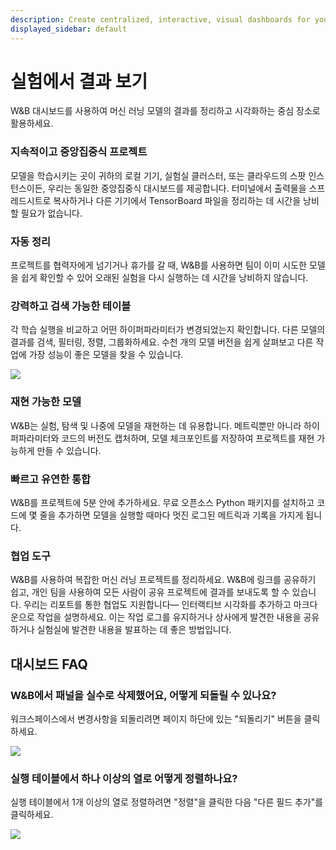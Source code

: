 ```yaml
---
description: Create centralized, interactive, visual dashboards for your ML experiments
displayed_sidebar: default
---
```


# 실험에서 결과 보기

<head>
  <title>머신 러닝 모델의 결과를 정리하고 시각화하기</title>
</head>

W&B 대시보드를 사용하여 머신 러닝 모델의 결과를 정리하고 시각화하는 중심 장소로 활용하세요.

### 지속적이고 중앙집중식 프로젝트

모델을 학습시키는 곳이 귀하의 로컬 기기, 실험실 클러스터, 또는 클라우드의 스팟 인스턴스이든, 우리는 동일한 중앙집중식 대시보드를 제공합니다. 터미널에서 출력물을 스프레드시트로 복사하거나 다른 기기에서 TensorBoard 파일을 정리하는 데 시간을 낭비할 필요가 없습니다.

### 자동 정리

프로젝트를 협력자에게 넘기거나 휴가를 갈 때, W&B를 사용하면 팀이 이미 시도한 모델을 쉽게 확인할 수 있어 오래된 실험을 다시 실행하는 데 시간을 낭비하지 않습니다.

### 강력하고 검색 가능한 테이블

각 학습 실행을 비교하고 어떤 하이퍼파라미터가 변경되었는지 확인합니다. 다른 모델의 결과를 검색, 필터링, 정렬, 그룹화하세요. 수천 개의 모델 버전을 쉽게 살펴보고 다른 작업에 가장 성능이 좋은 모델을 찾을 수 있습니다.

![](/images/track/dashboar_faq_query_tables.png)

### 재현 가능한 모델

W&B는 실험, 탐색 및 나중에 모델을 재현하는 데 유용합니다. 메트릭뿐만 아니라 하이퍼파라미터와 코드의 버전도 캡처하며, 모델 체크포인트를 저장하여 프로젝트를 재현 가능하게 만들 수 있습니다.

### 빠르고 유연한 통합

W&B를 프로젝트에 5분 안에 추가하세요. 무료 오픈소스 Python 패키지를 설치하고 코드에 몇 줄을 추가하면 모델을 실행할 때마다 멋진 로그된 메트릭과 기록을 가지게 됩니다.

### 협업 도구

W&B를 사용하여 복잡한 머신 러닝 프로젝트를 정리하세요. W&B에 링크를 공유하기 쉽고, 개인 팀을 사용하여 모든 사람이 공유 프로젝트에 결과를 보내도록 할 수 있습니다. 우리는 리포트를 통한 협업도 지원합니다— 인터랙티브 시각화를 추가하고 마크다운으로 작업을 설명하세요. 이는 작업 로그를 유지하거나 상사에게 발견한 내용을 공유하거나 실험실에 발견한 내용을 발표하는 데 좋은 방법입니다.

## 대시보드 FAQ

### W&B에서 패널을 실수로 삭제했어요, 어떻게 되돌릴 수 있나요?

워크스페이스에서 변경사항을 되돌리려면 페이지 하단에 있는 "되돌리기" 버튼을 클릭하세요.

![](/images/track/demo_how_to_undo_deleting_a_panel.gif)

### 실행 테이블에서 하나 이상의 열로 어떻게 정렬하나요?

실행 테이블에서 1개 이상의 열로 정렬하려면 "정렬"을 클릭한 다음 "다른 필드 추가"를 클릭하세요.

![](/images/track/sort_columns.gif)